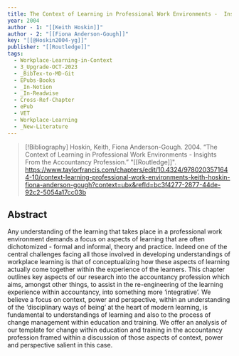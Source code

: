 ```yaml
---
title: The Context of Learning in Professional Work Environments -  Insights From the Accountancy Profession
year: 2004
author - 1: "[[Keith Hoskin]]"
author - 2: "[[Fiona Anderson-Gough]]"
key: "[[@Hoskin2004-yg]]"
publisher: "[[Routledge]]"
tags:
  - Workplace-Learning-in-Context
  - 3_Upgrade-OCT-2023
  - _BibTex-to-MD-Git
  - EPubs-Books
  - _In-Notion
  - _In-Readwise
  - Cross-Ref-Chapter
  - ePub
  - VET
  - Workplace-Learning
  - _New-Literature
---
```


> [!Bibliography]
> Hoskin, Keith, Fiona Anderson-Gough. 2004. “The Context of Learning in Professional Work Environments -  Insights From the Accountancy Profession.” "[[Routledge]]". https://www.taylorfrancis.com/chapters/edit/10.4324/9780203571644-10/context-learning-professional-work-environments-keith-hoskin-fiona-anderson-gough?context=ubx&refId=bc3f4277-2877-44de-92c2-5054a17cc03b

## Abstract
Any understanding of the learning that takes place in a professional work environment demands a focus on aspects of learning that are often dichotomized -  formal and informal, theory and practice. Indeed one of the central challenges facing all those involved in developing understandings of workplace learning is that of conceptualizing how these aspects of learning actually come together within the experience of the learners. This chapter outlines key aspects of our research into the accountancy profession which aims, amongst other things, to assist in the re-engineering of the learning experience within accountancy, into something more ‘integrative’. We believe a focus on context, power and perspective, within an understanding of the ‘disciplinary ways of being’ at the heart of modern learning, is fundamental to understandings of learning and also to the process of change management within education and training. We offer an analysis of our template for change within education and training in the accountancy profession framed within a discussion of those aspects of context, power and perspective salient in this case.